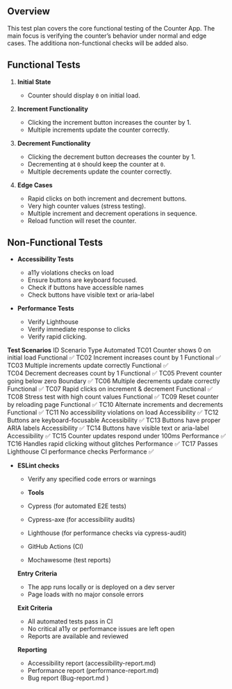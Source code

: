 ## Overview
This test plan covers the core functional testing of the Counter App. The main focus is verifying the counter’s behavior under normal and edge cases.
The additiona non-functional checks will be added also.

## Functional Tests

1. **Initial State**  
   - Counter should display `0` on initial load.

2. **Increment Functionality**  
   - Clicking the increment button increases the counter by 1.  
   - Multiple increments update the counter correctly.

3. **Decrement Functionality**  
   - Clicking the decrement button decreases the counter by 1.  
   - Decrementing at `0` should keep the counter at `0`.
   - Multiple decrements update the counter correctly.

4. **Edge Cases**  
   - Rapid clicks on both increment and decrement buttons.  
   - Very high counter values (stress testing).  
   - Multiple increment and decrement operations in sequence.
   - Reload function will reset the counter.

## Non-Functional Tests


- **Accessibility Tests**  
  - a11y violations checks on load
  - Ensure buttons are keyboard focused.  
  - Check if buttons have accessible names
  - Check buttons have visible text or aria-label

- **Performance Tests**  
  - Verify Lighthouse
  - Verify immediate response to clicks
  - Verify rapid clicking.

**Test Scenarios**
ID	Scenario	Type	Automated
TC01	Counter shows 0 on initial load	Functional	            ✅
TC02	Increment increases count by 1	Functional	            ✅
TC03	Multiple increments update correctly	Functional	      ✅  
TC04	Decrement decreases count by 1	Functional	            ✅
TC05	Prevent counter going below zero	Boundary	               ✅
TC06	Multiple decrements update correctly	Functional	      ✅
TC07	Rapid clicks on increment & decrement	Functional	      ✅
TC08	Stress test with high count values	Functional	         ✅
TC09	Reset counter by reloading page	Functional	            ✅
TC10	Alternate increments and decrements	Functional	         ✅
TC11	No accessibility violations on load	Accessibility	      ✅
TC12	Buttons are keyboard-focusable	Accessibility	         ✅
TC13	Buttons have proper ARIA labels	Accessibility	         ✅
TC14	Buttons have visible text or aria-label	Accessibility	✅
TC15	Counter updates respond under 100ms	Performance	         ✅
TC16	Handles rapid clicking without glitches	Performance	   ✅
TC17	Passes Lighthouse CI performance checks	Performance	   ✅

- **ESLint checks**
  - Verify any specified code errors or warnings

  - **Tools**
   - Cypress (for automated E2E tests)
   - Cypress-axe  (for accessibility audits)
   - Lighthouse (for performance checks via cypress-audit)
   - GitHub Actions (CI)
   - Mochawesome (test reports)

   **Entry Criteria**
   - The app runs locally or is deployed on a dev server
   - Page loads with no major console errors

   **Exit Criteria**
   - All automated tests pass in CI
   - No critical a11y or performance issues are left open
   - Reports are available and reviewed

   **Reporting**
   - Accessibility report (accessibility-report.md)
   - Performance report (performance-report.md)
   - Bug report (Bug-report.md
   )